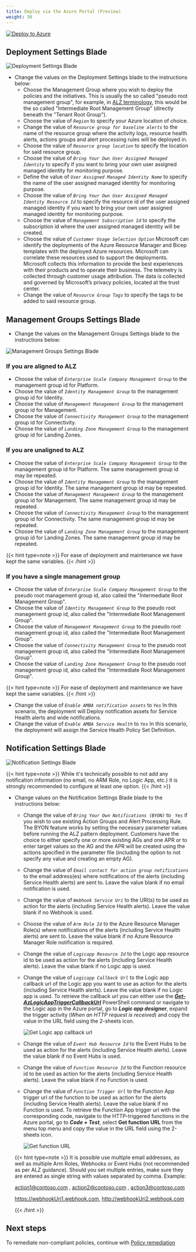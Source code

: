```yaml
---
title: Deploy via the Azure Portal (Preview)
weight: 30
---
```





[![Deploy to Azure](https://aka.ms/deploytoazurebutton)](https://aka.ms/amba/alz/portal)

## Deployment Settings Blade

![Deployment Settings Blade](../../media/PortalAccelerator/DeploymentSettings.png)




- Change the values on the Deployment Settings blade to the instructions below:
  - Choose the Management Group where you wish to deploy the policies and the initiatives. This is usually the so called "pseudo root management group", for example, in [ALZ terminology](https://learn.microsoft.com/azure/cloud-adoption-framework/ready/landing-zone/design-area/resource-org-management-groups), this would be the so called "Intermediate Root Management Group" (directly beneath the "Tenant Root Group").
  - Choose the value of _```Region```_ to specify your Azure location of choice.
  - Change the value of _```Resource group for baseline alerts```_ to the name of the resource group where the activity logs, resource health alerts, actions groups and alert processing rules will be deployed in.
  - Choose the value of _```Resource group location```_ to specify the location for said resource group.
  - Choose the value of _```Bring Your Own User Assigned Managed Identity```_ to specify if you want to bring your own user assigned managed identity for monitoring purpose.
  - Define the value of _```User Assigned Managed Identity Name```_ to specify the name of the user assigned managed identity for monitoring purpose.
  - Choose the value of _```Bring Your Own User Assigned Managed Identity Resource Id```_ to specify the resource id of the user assigned managed identity if you want to bring your own user assigned managed identity for monitoring purpose.
  - Choose the value of _```Management Subscription Id```_ to specify the subscription id where the user assigned managed identity will be created.
  - Choose the value of _```Customer Usage Selection Option```_ Microsoft can identify the deployments of the Azure Resource Manager and Bicep templates with the deployed Azure resources. Microsoft can correlate these resources used to support the deployments. Microsoft collects this information to provide the best experiences with their products and to operate their business. The telemetry is collected through customer usage attribution. The data is collected and governed by Microsoft’s privacy policies, located at the trust center.
  - Change the value of _```Resource Group Tags```_ to specify the tags to be added to said resource group.

## Management Groups Settings Blade
- Change the values on the Management Groups Settings blade to the instructions below:

![Management Groups Settings Blade](../../media/PortalAccelerator/MGSettings.png)


  ### If you are aligned to ALZ

- Choose the value of _```Enterprise Scale Company Management Group```_ to the management group id for Platform.
- Choose the value of _```Identity Management Group```_ to the management group id for Identity.
- Choose the value of _```Management Management Group```_ to the management group id for Management.
- Choose the value of _```Connectivity Management Group```_ to the management group id for Connectivity.
- Choose the value of _```Landing Zone Management Group```_ to the management group id for Landing Zones.

### If you are unaligned to ALZ

- Choose the value of _```Enterprise Scale Company Management Group```_ to the management group id for Platform. The same management group id may be repeated.
- Choose the value of _```Identity Management Group```_ to the management group id for Identity. The same management group id may be repeated.
- Choose the value of _```Management Management Group```_ to the management group id for Management. The same management group id may be repeated.
- Choose the value of _```Connectivity Management Group```_ to the management group id for Connectivity. The same management group id may be repeated.
- Choose the value of _```Landing Zone Management Group```_ to the management group id for Landing Zones. The same management group id may be repeated.

{{< hint type=note >}}
For ease of deployment and maintenance we have kept the same variables.
{{< /hint >}}

### If you have a single management group

- Choose the value of _```Enterprise Scale Company Management Group```_ to the pseudo root management group id, also called the "Intermediate Root Management Group".
- Choose the value of _```Identity Management Group```_ to the pseudo root management group id, also called the "Intermediate Root Management Group".
- Choose the value of _```Management Management Group```_ to the pseudo root management group id, also called the "Intermediate Root Management Group".
- Choose the value of _```Connectivity Management Group```_ to the pseudo root management group id, also called the "Intermediate Root Management Group".
- Choose the value of _```Landing Zone Management Group```_ to the pseudo root management group id, also called the "Intermediate Root Management Group".

{{< hint type=note >}}
For ease of deployment and maintenance we have kept the same variables.
{{< /hint >}}

- Change the value of _```Enable AMBA notification assets```_ to _```Yes```_ In this scenario, the deployment will Deploy notification assets for Service Health alerts and wide notifications.
- Change the value of _```Enable AMBA Service Health```_ to _```Yes```_ In this scenario, the deployment will assign the Service Health Policy Set Definition.



## Notification Settings Blade

![Notification Settings Blade](../../media/PortalAccelerator/NotificationSettings.png)


  {{< hint type=note >}}
  While it's technically possible to not add any notification information (no email, no ARM Role, no Logic App, etc.) it is strongly recommended to configure at least one option.
  {{< /hint >}}

- Change values on the Notification Settings Blade blade to the instructions below:
  - Change the value of _```Bring Your Own Notifications (BYON)```_ to  _``` Yes```_  if you wish to use existing Action Groups and Alert Processing Rule. The BYON feature works by setting the necessary parameter values before running the ALZ pattern deployment. Customers have the choice to either specify one or more existing AGs and one APR or to enter target values so the AG and the APR will be created using the actions specified in the parameter file (including the option to not specify any value and creating an empty AG).
  - Change the value of _```Email contact for action group notifications```_ to the email address(es) where notifications of the alerts (including Service Health alerts) are sent to. Leave the value blank if no email notification is used.
  - Change the value of _```Webhook Service Uri```_ to the URI(s) to be used as action for the alerts (including Service Health alerts). Leave the value blank if no Webhook is used.
  - Choose the value of _```Arm Role Id```_ to the Azure Resource Manager Role(s) where notifications of the alerts (including Service Health alerts) are sent to. Leave the value blank if no Azure Resource Manager Role notification is required.
  - Change the value of _```Logicapp Resource Id```_ to the Logic app resource id to be used as action for the alerts (including Service Health alerts). Leave the value blank if no Logic app is used.
  - Change the value of _```Logicapp Callback Url```_ to the Logic app callback url of the Logic app you want to use as action for the alerts (including Service Health alerts). Leave the value blank if no Logic app is used. To retrieve the callback url you can either use the [_**Get-AzLogicAppTriggerCallbackUrl**_](https://learn.microsoft.com/en-us/powershell/module/az.logicapp/get-azlogicapptriggercallbackurl) PowerShell command or navigate to the Logic app in the Azure portal, go to _**Logic app designer**_, expand the trigger activity (_When an HTTP request is received_) and copy the value in the URL field using the 2-sheets icon.

    ![Get Logic app callback url](../../media/AMBA-LogicAppCallbackUrl.png)

  - Change the value of _```Event Hub Resource Id```_ to the Event Hubs to be used as action for the alerts (including Service Health alerts). Leave the value blank if no Event Hubs is used.
  - Change the value of _```Function Resource Id```_ to the Function resource id to be used as action for the alerts (including Service Health alerts). Leave the value blank if no Function is used.
  - Change the value of _```Function Trigger Url```_ to the Function App trigger url of the function to be used as action for the alerts (including Service Health alerts). Leave the value blank if no Function is used. To retrieve the Function App trigger url with the corresponding code, navigate to the HTTP-triggered functions in the Azure portal, go to _**Code + Test**_, select **Get function URL** from the menu top menu and copy the value in the URL field using the 2-sheets icon.

    ![Get function URL](../../media/AMBA-FunctionAppTriggerUrl.png)

  {{< hint type=note >}}
  It is possible use multiple email addresses, as well as multiple Arm Roles, Webhooks or Event Hubs (not recommended as per ALZ guidance). Should you set multiple entries, make sure they are entered as single string with values separated by comma. Example:

     action1@contoso.com , action2@contoso.com , action3@contoso.com

     https://webhookUri1.webhook.com, http://webhookUri2.webhook.com

  {{< /hint >}}


## Next steps

To remediate non-compliant policies, continue with [Policy remediation](../Remediate-Policies)
